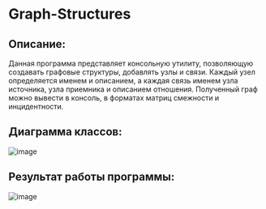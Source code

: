 # Graph-Structures #
## Описание: ##
Данная программа представляет консольную утилиту, позволяющую создавать графовые структуры, добавлять узлы и связи. Каждый узел определяется именем и описанием, а каждая связь именем узла источника, узла приемника и описанием отношения. Полученный граф можно вывести в консоль, в форматах матриц смежности и инцидентности.
## Диаграмма классов: ##
![image](https://user-images.githubusercontent.com/32647200/53032673-551e0600-3480-11e9-9d30-5977d89d2589.png)
## Результат работы программы: ##
![image](https://user-images.githubusercontent.com/32647200/53032780-94e4ed80-3480-11e9-91e3-21d7fad14cc2.png)

